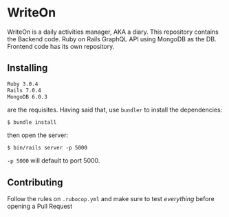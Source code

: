 # WriteOn

WriteOn is a daily activities manager, AKA a diary.
This repository contains the Backend code. Ruby on Rails GraphQL API using
MongoDB as the DB. Frontend code has its own repository.

## Installing

```sh
Ruby 3.0.4
Rails 7.0.4
MongoDB 6.0.3
```

are the requisites. Having said that, use `bundler` to install the dependencies:

`$ bundle install`

then open the server:

`$ bin/rails server -p 5000`

`-p 5000` will default to port 5000.


## Contributing

Follow the rules on `.rubocop.yml` and make sure to test _everything_ before
opening a Pull Request

